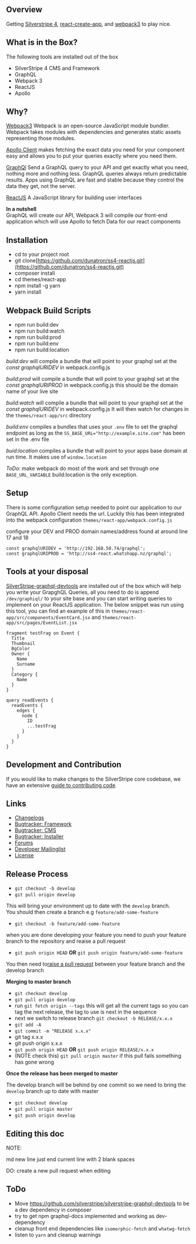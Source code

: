 ## Overview

Getting [Silverstripe 4](http://doc.silverstripe.org/framework/en/installation/),
[react-create-app](http://doc.silverstripe.org/framework/en/installation/),
and [webpack3](https://webpack.js.org/) to play nice.

## What is in the Box? ##
The following tools are installed out of the box
* SilverStripe 4 CMS and Framework
* GraphQL
* Webpack 3
* ReactJS
* Apollo

## Why? ##

  
[Webpack3](https://webpack.js.org/) Webpack is an open-source JavaScript module bundler. Webpack takes modules with dependencies and generates static assets representing those modules.

[Apollo Client](http://dev.apollodata.com/) makes fetching the exact data you need for your component easy and allows you to put your queries exactly where you need them.  

[GraphQl](http://graphql.org/) Send a GraphQL query to your API and get exactly what you need, nothing more and nothing less. 
GraphQL queries always return predictable results. Apps using GraphQL are fast and stable because they control the data they get, not the server. 

[ReactJS](https://reactjs.org/) A JavaScript library for building user interfaces


**In a nutshell**  
GraphQL will create our API, Webpack 3 will compile our front-end application which will use Apollo to fetch Data for our react components

## Installation ##

* cd to your project root
* git clone[https://github.com/dunatron/ss4-reactjs.git](https://github.com/dunatron/ss4-reactjs.git)
* composer install 
* cd themes/react-app
* npm install -g yarn
* yarn install 

## Webpack Build Scripts ##
* npm run build:dev
* npm run build:watch
* npm run build:prod
* npm run build:env
* npm run build:location

*build:dev* will compile a bundle that will point to your graphql set at the *const graphqlURIDEV*  in webpack.config.js 
  
  *build:prod* will compile a bundle that will point to your graphql set at the *const graphqlURIPROD*  in webpack.config.js this should be the domain name of your live site  
  
  *build:watch* will compile a bundle that will point to your graphql set at the *const graphqlURIDEV*  in webpack.config.js It will then watch for changes in the `themes/react-app/src` directory  
  
  *build:env* compiles a bundles that uses your `.env` file to set the graphql endpoint as long as the `SS_BASE_URL="http://example.site.com"` has been set in the .env file  
  
  *buid:location* compiles a bundle that will point to your apps base domain at run time. It makes use of `window.location`  
  
  *ToDo:* make webpack do most of the work and set through one `BASE_URL_VARIABLE` build:location is the only exception.


## Setup ##
There is some configuration setup needed to point our application to our GraphQL API. Apollo Client needs the url. 
Luckily this has been integrated into the webpack configuration `themes/react-app/webpack.config.js`  

configure your DEV and PROD domain names/address  found at around line 17 and 18 
 
  `const graphqlURIDEV = 'http://192.168.50.74/graphql';`  
  `const graphqlURIPROD = 'http://ss4-react.whatshapp.nz/graphql';`
  
## Tools at your disposal ##
[SilverStripe-graphql-devtools](https://github.com/silverstripe/silverstripe-graphql-devtools) are installed out of the box which will help you write your GrapghQL Queries, all you need to do is append
`/dev/graphiql/` to your site base and you can start writing queries to implement on your ReactJS application. The below snippet was run using this tool, you can find an example of this 
in `themes/react-app/src/components/EventCard.jsx` and `themes/react-app/src/pages/EventList.jsx`
```
fragment testFrag on Event {
  Title
  Thumbnail
  BgColor
  Owner {
    Name
    Surname
  }
  Category {
    Name
  }
}
  
query readEvents {
  readEvents {
    edges {
      node {
        ID
        ...testFrag
      }
    }
  }
}
```


## Development and Contribution ##

If you would like to make changes to the SilverStripe core codebase, we have an extensive [guide to contributing code](http://doc.silverstripe.org/framework/en/misc/contributing/code).

## Links ##

 * [Changelogs](http://doc.silverstripe.org/framework/en/changelogs/)
 * [Bugtracker: Framework](https://github.com/silverstripe/silverstripe-framework/issues)
 * [Bugtracker: CMS](https://github.com/silverstripe/silverstripe-cms/issues)
 * [Bugtracker: Installer](https://github.com/silverstripe/silverstripe-installer/issues)
 * [Forums](http://silverstripe.org/forums)
 * [Developer Mailinglist](https://groups.google.com/forum/#!forum/silverstripe-dev)
 * [License](./LICENSE)
 
## Release Process ##
* `git checkout -b develop`
* `git pull origin develop`

This will bring your environment up to date with the `develop` branch.   
You should then create a branch e.g `feature/add-some-feature`
* `git checkout -b feature/add-some-feature`  

when you are done developing your feature you need to push your feature branch to the repository and reaise a pull request

* `git push origin HEAD` **OR** `git push origin feature/add-some-feature`

You then need to[raise a pull request](https://github.com/dunatron/react-add-form/pulls) between your feature branch and the develop branch

**Merging to master branch**  


* `git checkout develop`
* `git pull origin develop`
* run `git fetch origin --tags` this will get all the current tags so you can tag the next release, the tag to use is next in the sequence
* next we switch to release branch `git checkout -b RELEASE/x.x.x`
* `git add -A`
* `git commit -m "RELEASE x.x.x"`
* git tag x.x.x
* git push origin x.x.x
* `git push origin HEAD` **OR** `git push origin RELEASE/x.x.x`
* (NOTE check this) `git pull origin master` if this pull fails something has gone wrong

**Once the release has been merged to master**  

The develop branch will be behind by one commit so we need to bring the `develop` branch up to date with master
* `git checkout develop`
* `git pull origin master` 
* `git push origin develop`

## Editing this doc ##
NOTE:  

md new line just end current line with 2 blank spaces  
  
DO: create a new pull request when editing

## ToDo ##
* Move https://github.com/silverstripe/silverstripe-graphql-devtools to be a dev dependency in composer
* try to get npm graphql-docs implemented and working as dev-dependency
* cleanup front end dependencies like `isomorphic-fetch` and `whatwg-fetch`
* listen to `yarn` and cleanup warnings


